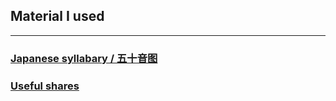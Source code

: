 ## Material I used

---
### [Japanese syllabary / 五十音图](https://www.bilibili.com/video/BV1BC4y1h7wt?p=2)
### [Useful shares](https://www.douban.com/group/topic/34804479/)